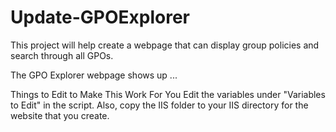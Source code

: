 # Update-GPOExplorer
This project will help create a webpage that can display group policies and search through all GPOs. 

The GPO Explorer webpage shows up ...

Things to Edit to Make This Work For You
Edit the variables under "Variables to Edit" in the script. Also, copy the IIS folder to your IIS directory for the website that you create.
